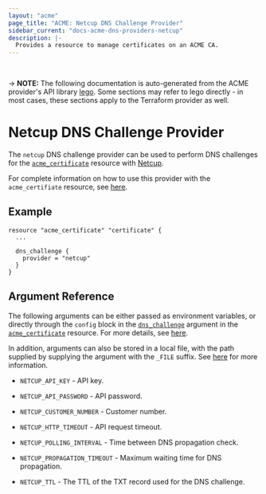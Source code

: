 ```yaml
---
layout: "acme"
page_title: "ACME: Netcup DNS Challenge Provider"
sidebar_current: "docs-acme-dns-providers-netcup"
description: |-
  Provides a resource to manage certificates on an ACME CA.
---
```

<br>

-> **NOTE:** The following documentation is auto-generated from the
ACME provider's API library [lego](https://go-acme.github.io/lego/).
Some sections may refer to lego directly - in most cases, these
sections apply to the Terraform provider as well.

# Netcup DNS Challenge Provider

The `netcup` DNS challenge provider can be used to perform DNS challenges for
the [`acme_certificate`][resource-acme-certificate] resource with
[Netcup](https://www.netcup.eu/).

[resource-acme-certificate]: /docs/providers/acme/r/certificate.html

For complete information on how to use this provider with the `acme_certifiate`
resource, see [here][resource-acme-certificate-dns-challenges].

[resource-acme-certificate-dns-challenges]: /docs/providers/acme/r/certificate.html#using-dns-challenges

## Example

```hcl
resource "acme_certificate" "certificate" {
  ...

  dns_challenge {
    provider = "netcup"
  }
}
```
## Argument Reference

The following arguments can be either passed as environment variables, or
directly through the `config` block in the
[`dns_challenge`][resource-acme-certificate-dns-challenge-arg] argument in the
[`acme_certificate`][resource-acme-certificate] resource. For more details, see
[here][resource-acme-certificate-dns-challenges].

[resource-acme-certificate-dns-challenge-arg]: /docs/providers/acme/r/certificate.html#dns_challenge

In addition, arguments can also be stored in a local file, with the path
supplied by supplying the argument with the `_FILE` suffix. See
[here][acme-certificate-file-arg-example] for more information.

[acme-certificate-file-arg-example]: /docs/providers/acme/r/certificate.html#using-variable-files-for-provider-arguments

* `NETCUP_API_KEY` - API key.
* `NETCUP_API_PASSWORD` - API password.
* `NETCUP_CUSTOMER_NUMBER` - Customer number.

* `NETCUP_HTTP_TIMEOUT` - API request timeout.
* `NETCUP_POLLING_INTERVAL` - Time between DNS propagation check.
* `NETCUP_PROPAGATION_TIMEOUT` - Maximum waiting time for DNS propagation.
* `NETCUP_TTL` - The TTL of the TXT record used for the DNS challenge.


